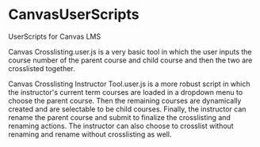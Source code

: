 # CanvasUserScripts
UserScripts for Canvas LMS

Canvas Crosslisting.user.js is a very basic tool in which the user inputs the course number of the parent course and child course and then the two are crosslisted together.

Canvas Crosslisting Instructor Tool.user.js is a more robust script in which the instructor's current term courses are loaded in a dropdown menu to choose the parent course. Then the remaining courses are dynamically created and are selectable to be child courses. Finally, the instructor can rename the parent course and submit to finalize the crosslisting and renaming actions. The instructor can also choose to crosslist without renaming and rename without crosslisting as well.
